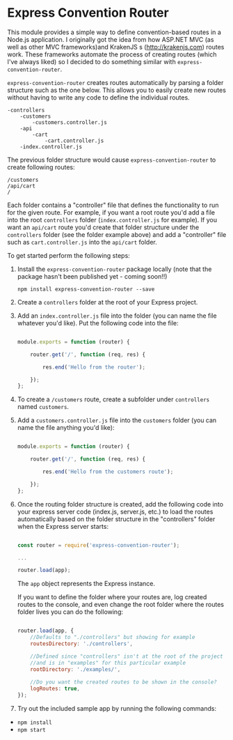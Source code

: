# Express Convention Router

This module provides a simple way to define convention-based routes in a Node.js application. I originally got the idea from how ASP.NET MVC (as well as other MVC frameworks)and KrakenJS
s  (http://krakenjs.com) routes work. These frameworks automate the process of creating routes (which I've always liked) so I decided to do something similar with `express-convention-router`.

`express-convention-router` creates routes automatically by parsing a folder structure such as the one below. This allows you to easily create new routes without having to write any code to define the individual routes.

```
-controllers
    -customers
        -customers.controller.js
    -api
        -cart
            -cart.controller.js
    -index.controller.js
```

The previous folder structure would cause `express-convention-router` to create following routes:

```
/customers
/api/cart
/
```

Each folder contains a "controller" file that defines the functionality to run for the given route. For example, if you want a root route you'd add a file into the root `controllers` folder (`index.controller.js` for example). If you want an `api/cart` route you'd create that folder structure under the `controllers` folder (see the folder example above) and add a "controller" file such as `cart.controller.js` into the `api/cart` folder.

To get started perform the following steps:

1. Install the `express-convention-router` package locally (note that the package hasn't been published yet - coming soon!!)

    `npm install express-convention-router --save`

1. Create a `controllers` folder at the root of your Express project.

1. Add an `index.controller.js` file into the folder (you can name the file whatever you'd like). Put the following code into the file:

    ```JavaScript

    module.exports = function (router) {

        router.get('/', function (req, res) {

            res.end('Hello from the router');

        });
    };

    ```

1. To create a `/customers` route, create a subfolder under `controllers` named `customers`.

1. Add a `customers.controller.js` file into the `customers` folder (you can name the file anything you'd like):

    ```JavaScript

    module.exports = function (router) {

        router.get('/', function (req, res) {

            res.end('Hello from the customers route');

        });
    };

    ```

1. Once the routing folder structure is created, add the following code into your express server code (index.js, server.js, etc.) to load the routes automatically based on the
folder structure in the "controllers" folder when the Express server starts:

    ```JavaScript

    const router = require('express-convention-router');

    ...

    router.load(app);

    ```

    The `app` object represents the Express instance.

    If you want to define the folder where your routes are, log created routes to the console, 
    and even change the root folder where the routes folder lives you can do the following:

    ```JavaScript

    router.load(app, {
        //Defaults to "./controllers" but showing for example
        routesDirectory: './controllers', 

        //Defined since "controllers" isn't at the root of the project
        //and is in "examples" for this particular example
        rootDirectory: './examples/',
        
        //Do you want the created routes to be shown in the console?
        logRoutes: true, 
    });

    ```


1. Try out the included sample app by running the following commands:
* `npm install`
* `npm start`
